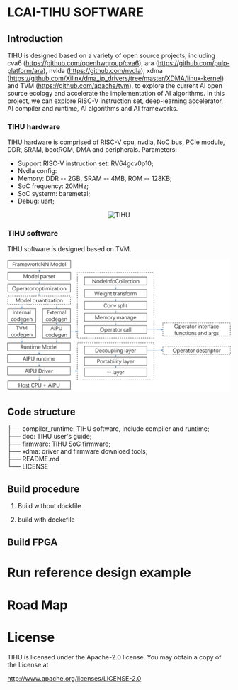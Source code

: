 # LCAI-TIHU SOFTWARE

## Introduction
TIHU is designed based on a variety of open source projects, including cva6 (https://github.com/openhwgroup/cva6), ara (https://github.com/pulp-platform/ara), nvlda (https://github.com/nvdla), xdma (https://github.com/Xilinx/dma_ip_drivers/tree/master/XDMA/linux-kernel) and TVM (https://github.com/apache/tvm), to explore the current AI open source ecology and accelerate the implementation of AI algorithms. In this project, we can explore RISC-V instruction set, deep-learning accelerator, AI compiler and runtime, AI algorithms and AI frameworks.

### TIHU hardware
TIHU hardware is comprised of RISC-V cpu, nvdla, NoC bus, PCIe module, DDR, SRAM, bootROM, DMA and peripherals. Parameters:  
* Support RISC-V instruction set: RV64gcv0p10;  
* Nvdla config:  
* Memory: DDR -- 2GB, SRAM -- 4MB, ROM -- 128KB;
* SoC frequency: 20MHz;  
* SoC systerm: baremetal;
* Debug: uart;

<div align=center>
<img src="./doc/AIPU_structure.png" width="600" height="300" alt="TIHU"/><br/>
</div>
                                                                                                                                                                                                
### TIHU software
TIHU software is designed based on TVM.

<div align=center>
<img src="./doc/compiler_structure.png" width="600" height="300" alt="TIHU"/><br/>
</div>

## Code structure

├── compiler_runtime: TIHU software, include compiler and runtime;  
├── doc: TIHU user's guide;  
├── firmware: TIHU SoC firmware;  
├── xdma: driver and firmware download tools;  
├── README.md  
└── LICENSE  

## Build procedure
1. Build without dockfile  

2. build with dockefile  

## Build FPGA

# Run reference design example

# Road Map   

# License

TIHU is licensed under the Apache-2.0 license. You may obtain a copy of the License at

 http://www.apache.org/licenses/LICENSE-2.0

